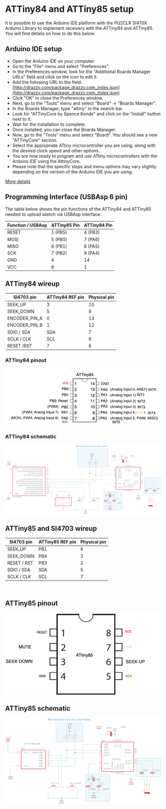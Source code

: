 # ATTiny84 and ATTiny85 setup

It is possible to use the Arduino IDE platform with the PU2CLR SI470X Arduino Library to implement receivers with the ATTiny84 and ATTiny85. You will find details on how to do this below.


## Arduino IDE setup


* Open the Arduino IDE on your computer.
* Go to the "File" menu and select "Preferences".
* In the Preferences window, look for the "Additional Boards Manager URLs" field and click on the icon to edit it.
* Add the following URL to the field: [http://drazzy.com/package_drazzy.com_index.json](http://drazzy.com/package_drazzy.com_index.json)
* Click "OK" to close the Preferences window.
* Next, go to the "Tools" menu and select "Board" -> "Boards Manager".
* In the Boards Manager, type "attiny" in the search bar.
* Look for "ATTinyCore by Spence Konde" and click on the "Install" button next to it.
* Wait for the installation to complete.
* Once installed, you can close the Boards Manager.
* Now, go to the "Tools" menu and select "Board". You should see a new "ATTinyCore" section.
* Select the appropriate ATtiny microcontroller you are using, along with the desired clock speed and other options.
* You are now ready to program and use ATtiny microcontrollers with the Arduino IDE using the AttinyCore.
* Please note that the specific steps and menu options may vary slightly depending on the version of the Arduino IDE you are using.

[More details](https://github.com/SpenceKonde/ATTinyCore)



## Programming Interface (USBAsp 6 pin)

The table below shows the pin functions of the ATTiny84 and ATTiny85  needed to upload sketch via USBAsp interface.


| Function / USBAsp   | ATTiny85 Pin |  ATTiny84 Pin | 
| ------------------- | ------------ | ------------- |
| RESET               | 1 (PB5)      | 4 (PB3)       |   
| MOSI                | 5 (PB0)      | 7 (PA6)       |
| MISO                | 6 (PB1)      | 8 (PA5)       |
| SCK                 | 7 (PB2)      | 9 (PA4)       |
| GND                 | 4            | 14            |
| VCC                 | 8            | 1             |




## ATTiny84 wireup

| SI4703 pin      | ATTiny84 REF pin | Physical pin  | 
| ----------------| -----------------| ------------- | 
| SEEK_UP         |     3            |    10         | 
| SEEK_DOWN       |     5            |     8         |
| ENCODER_PIN_A   |     0            |    13         |
| ENCODER_PIN_B   |     1            |    12         |  
| SDIO / SDA      |     SDA          |     7         |
| SCLK / CLK      |     SCL          |     9         |
| RESET /RST      |     7            |     6         |



### ATTiny84 pinout

![ATTiny84 pinout](../../extras/images/attiny84.png)


### ATTiny84 schematic

![ATTiny84 schematic](../../extras/images/circuit_attiny84.png)


## ATTiny85 and SI4703 wireup  

| SI4703 pin    | ATTiny85 REF pin | Physical pin  | 
| --------------| -----------------| ------------- | 
| SEEK_UP       |     PB1          |     6         | 
| SEEK_DOWN     |     PB4          |     3         |
| RESET / RST   |     PB3          |     2         | 
| SDIO / SDA    |     SDA          |     5         |
| SCLK / CLK    |     SCL          |     7         |
   
<BR>

## ATTiny85 pinout

![Schematic - ATTiny85 pinout](../../extras/images/attiny85_pinout.jpg)



## ATTiny85 schematic

![ATTiny85 schematic](../../extras/images/circuit_attiny85.png)


